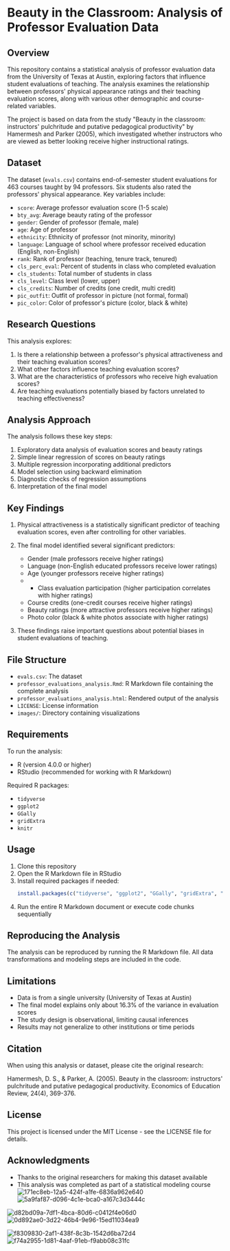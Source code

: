 # Beauty in the Classroom: Analysis of Professor Evaluation Data

## Overview

This repository contains a statistical analysis of professor evaluation data from the University of Texas at Austin, exploring factors that influence student evaluations of teaching. The analysis examines the relationship between professors' physical appearance ratings and their teaching evaluation scores, along with various other demographic and course-related variables.

The project is based on data from the study "Beauty in the classroom: instructors' pulchritude and putative pedagogical productivity" by Hamermesh and Parker (2005), which investigated whether instructors who are viewed as better looking receive higher instructional ratings.

## Dataset

The dataset (`evals.csv`) contains end-of-semester student evaluations for 463 courses taught by 94 professors. Six students also rated the professors' physical appearance. Key variables include:

- `score`: Average professor evaluation score (1-5 scale)
- `bty_avg`: Average beauty rating of the professor
- `gender`: Gender of professor (female, male)
- `age`: Age of professor
- `ethnicity`: Ethnicity of professor (not minority, minority)
- `language`: Language of school where professor received education (English, non-English)
- `rank`: Rank of professor (teaching, tenure track, tenured)
- `cls_perc_eval`: Percent of students in class who completed evaluation
- `cls_students`: Total number of students in class
- `cls_level`: Class level (lower, upper)
- `cls_credits`: Number of credits (one credit, multi credit)
- `pic_outfit`: Outfit of professor in picture (not formal, formal)
- `pic_color`: Color of professor's picture (color, black & white)

## Research Questions

This analysis explores:

1. Is there a relationship between a professor's physical attractiveness and their teaching evaluation scores?
2. What other factors influence teaching evaluation scores?
3. What are the characteristics of professors who receive high evaluation scores?
4. Are teaching evaluations potentially biased by factors unrelated to teaching effectiveness?

## Analysis Approach

The analysis follows these key steps:

1. Exploratory data analysis of evaluation scores and beauty ratings
2. Simple linear regression of scores on beauty ratings
3. Multiple regression incorporating additional predictors
4. Model selection using backward elimination
5. Diagnostic checks of regression assumptions
6. Interpretation of the final model

## Key Findings

1. Physical attractiveness is a statistically significant predictor of teaching evaluation scores, even after controlling for other variables.
2. The final model identified several significant predictors:
   - Gender (male professors receive higher ratings)
   - Language (non-English educated professors receive lower ratings)
   - Age (younger professors receive higher ratings)
   -    - Class evaluation participation (higher participation correlates with higher ratings)
   - Course credits (one-credit courses receive higher ratings)
   - Beauty ratings (more attractive professors receive higher ratings)
   - Photo color (black & white photos associate with higher ratings)

3. These findings raise important questions about potential biases in student evaluations of teaching.

## File Structure

- `evals.csv`: The dataset
- `professor_evaluations_analysis.Rmd`: R Markdown file containing the complete analysis
- `professor_evaluations_analysis.html`: Rendered output of the analysis
- `LICENSE`: License information
- `images/`: Directory containing visualizations

## Requirements

To run the analysis:

- R (version 4.0.0 or higher)
- RStudio (recommended for working with R Markdown)

Required R packages:
- `tidyverse`
- `ggplot2`
- `GGally`
- `gridExtra`
- `knitr`

## Usage

1. Clone this repository
2. Open the R Markdown file in RStudio
3. Install required packages if needed:
   ```r
   install.packages(c("tidyverse", "ggplot2", "GGally", "gridExtra", "knitr"))
   ```
4. Run the entire R Markdown document or execute code chunks sequentially

## Reproducing the Analysis

The analysis can be reproduced by running the R Markdown file. All data transformations and modeling steps are included in the code.

## Limitations

- Data is from a single university (University of Texas at Austin)
- The final model explains only about 16.3% of the variance in evaluation scores
- The study design is observational, limiting causal inferences
- Results may not generalize to other institutions or time periods

## Citation

When using this analysis or dataset, please cite the original research:

Hamermesh, D. S., & Parker, A. (2005). Beauty in the classroom: instructors' pulchritude and putative pedagogical productivity. Economics of Education Review, 24(4), 369-376.

## License

This project is licensed under the MIT License - see the LICENSE file for details.

## Acknowledgments

- Thanks to the original researchers for making this dataset available
- This analysis was completed as part of a statistical modeling course
![171ec8eb-12a5-424f-a1fe-6836a962e640](https://github.com/user-attachments/assets/90279efc-40be-4322-8818-bdde70d146ec)
![5a9faf87-d096-4c1e-bca0-a167c3d3444c](https://github.com/user-attachments/assets/47f070e9-a7fa-49fd-802c-0043856aa3e6)

![d82bd09a-7df1-4bca-80d6-c0412f4e06d0](https://github.com/user-attachments/assets/0c808200-4661-4985-82c1-991d8e0d634e)
![0d892ae0-3d22-46b4-9e96-15ed11034ea9](https://github.com/user-attachments/assets/25621bc3-55e8-4742-9b1a-1c1d31462328)

![f8309830-2af1-438f-8c3b-1542d6ba72d4](https://github.com/user-attachments/assets/4b4b245d-6831-45ce-a37e-e69206efa2b8)
![f74a2955-1d81-4aaf-91eb-f9abb08c31fc](https://github.com/user-attachments/assets/a78ae568-6d2b-4772-9c44-330127881035)
